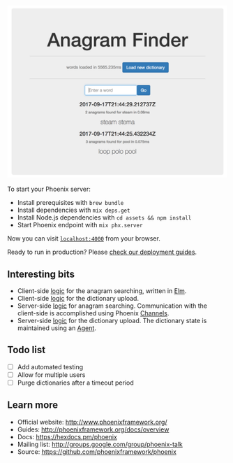 ![Anagrams](/anagrams.png)

To start your Phoenix server:

  * Install prerequisites with `brew bundle`
  * Install dependencies with `mix deps.get`
  * Install Node.js dependencies with `cd assets && npm install`
  * Start Phoenix endpoint with `mix phx.server`

Now you can visit [`localhost:4000`](http://localhost:4000) from your browser.

Ready to run in production? Please [check our deployment guides](http://www.phoenixframework.org/docs/deployment).

## Interesting bits

  * Client-side [logic](https://github.com/joshuafleck/anagrams/blob/master/lib/anagrams_web/elm/Main.elm) for the anagram searching, written in [Elm](http://elm-lang.org/).
  * Client-side [logic](https://github.com/joshuafleck/anagrams/blob/master/lib/anagrams_web/templates/page/index.html.eex) for the dictionary upload.
  * Server-side [logic](https://github.com/joshuafleck/anagrams/blob/master/lib/anagrams_web/channels/room_channel.ex) for anagram searching. Communication with the client-side is accomplished using Phoenix [Channels](https://hexdocs.pm/phoenix/channels.html).
  * Server-side [logic](https://github.com/joshuafleck/anagrams/blob/master/lib/anagrams_web/controllers/page_controller.ex) for the dictionary upload. The dictionary state is maintained using an [Agent](https://hexdocs.pm/elixir/Agent.html).

## Todo list

- [ ] Add automated testing
- [ ] Allow for multiple users
- [ ] Purge dictionaries after a timeout period

## Learn more

  * Official website: http://www.phoenixframework.org/
  * Guides: http://phoenixframework.org/docs/overview
  * Docs: https://hexdocs.pm/phoenix
  * Mailing list: http://groups.google.com/group/phoenix-talk
  * Source: https://github.com/phoenixframework/phoenix
